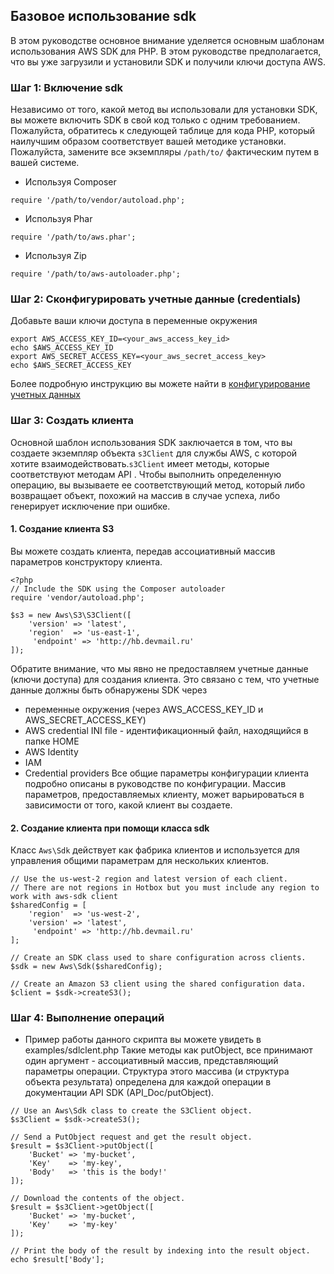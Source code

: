 ## Базовое использование sdk
В этом руководстве основное внимание уделяется основным шаблонам использования AWS SDK для PHP. В этом руководстве предполагается, что вы уже загрузили и установили SDK и получили ключи доступа AWS.

### Шаг 1: Включение sdk
Независимо от того, какой метод вы использовали для установки SDK, вы можете включить SDK в свой код только с одним требованием. Пожалуйста, обратитесь к следующей таблице для кода PHP, который наилучшим образом соответствует вашей методике установки. 
Пожалуйста, замените все экземпляры ```/path/to/``` фактическим путем в вашей системе.
* Используя Composer
```
require '/path/to/vendor/autoload.php';
```
* Используя Phar
```
require '/path/to/aws.phar';
```
* Используя Zip
```
require '/path/to/aws-autoloader.php';
```
### Шаг 2:  Сконфигурировать учетные данные (credentials)
Добавьте ваши ключи доступа в переменные окружения
```
export AWS_ACCESS_KEY_ID=<your_aws_access_key_id>
echo $AWS_ACCESS_KEY_ID
export AWS_SECRET_ACCESS_KEY=<your_aws_secret_access_key>
echo $AWS_SECRET_ACCESS_KEY
```
Более подробную инструкцию вы можете найти в [конфигурирование учетных данных](https://github.com/mailru/hit-doc/blob/master/php/Credentials/README.md)

### Шаг 3: Создать клиента
Основной шаблон использования SDK заключается в том, что вы создаете экземпляр объекта ```s3Client``` для службы AWS, с которой хотите взаимодействовать.```s3Client``` имеет методы, которые соответствуют методам API . Чтобы выполнить определенную операцию, вы вызываете ее соответствующий метод, который либо возвращает объект, похожий на массив в случае  успеха, либо генерирует исключение при ошибке.

#### 1. Создание клиента S3
Вы можете создать клиента, передав ассоциативный массив параметров конструктору клиента.
```
<?php
// Include the SDK using the Composer autoloader
require 'vendor/autoload.php';

$s3 = new Aws\S3\S3Client([
    'version' => 'latest',
    'region'  => 'us-east-1',
     'endpoint' => 'http://hb.devmail.ru'
]);
```
Обратите внимание, что мы явно не предоставляем учетные данные (ключи доступа) для создания клиента. Это связано с тем, что учетные данные должны быть обнаружены SDK через
* переменные окружения (через AWS_ACCESS_KEY_ID и AWS_SECRET_ACCESS_KEY)
* AWS credential INI file -  идентификационный файл, находящийся в папке HOME 
* AWS Identity
* IAM
* Credential providers
Все общие параметры конфигурации клиента подробно описаны в руководстве по конфигурации. Массив параметров, предоставляемых клиенту, может варьироваться в зависимости от того, какой клиент вы создаете. 

#### 2. Создание клиента при помощи класса sdk 
Класс ```Aws\Sdk``` действует как фабрика клиентов и используется для управления общими параметрам для нескольких клиентов.
```
// Use the us-west-2 region and latest version of each client.
// There are not regions in Hotbox but you must include any region to work with aws-sdk client 
$sharedConfig = [
    'region'  => 'us-west-2',
    'version' => 'latest',
     'endpoint' => 'http://hb.devmail.ru'
];

// Create an SDK class used to share configuration across clients.
$sdk = new Aws\Sdk($sharedConfig);

// Create an Amazon S3 client using the shared configuration data.
$client = $sdk->createS3();
```
###  Шаг 4: Выполнение операций
* Пример работы данного скрипта вы можете увидеть в examples/sdlclent.php
Такие методы как putObject, все принимают один аргумент - ассоциативный массив, представляющий параметры операции. Структура этого массива (и структура объекта результата) определена для каждой операции в документации API SDK (API_Doc/putObject).
```
// Use an Aws\Sdk class to create the S3Client object.
$s3Client = $sdk->createS3();

// Send a PutObject request and get the result object.
$result = $s3Client->putObject([
    'Bucket' => 'my-bucket',
    'Key'    => 'my-key',
    'Body'   => 'this is the body!'
]);

// Download the contents of the object.
$result = $s3Client->getObject([
    'Bucket' => 'my-bucket',
    'Key'    => 'my-key'
]);

// Print the body of the result by indexing into the result object.
echo $result['Body'];
```
